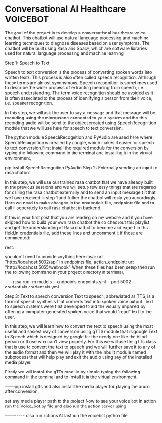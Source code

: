 # Conversational  AI  Healthcare VOICEBOT 
 The goal of the project is to develop a conversational healthcare voice chatbot. This chatbot will use natural language processing and machine learning techniques to diagnose diseases based on user symptoms. The chatbot will be built using Rasa and Spacy, which are software libraries used for natural language processing and machine learning

 Step 1: Speech to Text

Speech to text conversion is the process of converting spoken words into written texts. This process is also often called speech recognition. Although these terms are almost synonymous, Speech recognition is sometimes used to describe the wider process of extracting meaning from speech, i.e. speech understanding. The term voice recognition should be avoided as it is often associated to the process of identifying a person from their voice, i.e. speaker recognition.

In this step, we will ask the user to say a message and that message will be recording using the microphone connected to your system and the this recording audio will be send to the object created using SpeechRecognition module that we will use here for speech to text conversion.

The python module SpeechRecognition and PyAudio are used here where SpeechRecognition is created by google, which makes it easier for speech to text conversion.First install the required module for the conversion by typing the following command in the terminal and installing it in the virtual environment,

pip install SpeechRecognition PyAudio Step 2: Externally sending an input to rasa chatbot

In this step, we will use our trained rasa chatbot that we have already built in the previous sessions and we will setup few easy things that are required for calling the rasa chatbot externally and to send an input message t it that we have received in step 1 and futher the chatbot will reply you accordingly. Here we need to make changes in the credentials file, endpoints file and to call it seperately to call rasa chatbot in backend.

If this is your first post that you are reading on my website and if you have skipped how to build your own rasa chatbot the do checkout this playlist and get the understanding of Rasa chatbot to become and expert in this field,In credentials file, add these lines and uncomment it if those are commented:

rest:

you don't need to provide anything here
rasa: url: "http://localhost:5002/api" In endpoints file, action_endpoint: url: "http://localhost:5055/webhook" When these files has been setup then run the following command in your project directory in terminal,

----rasa run -m models --endpoints endpoints.yml --port 5002 --credentials credentials.yml

Step 3: Text to speech conversion Text to speech, abbreviated as TTS, is a form of speech synthesis that converts text into spoken voice output. Text to speech systems were first developed to aid the visually impaired by offering a computer-generated spoken voice that would “read” text to the user.

In this step, we will learn how to convert the text to speech using the most useful and easiest way of conversion using gTTS module that is google Text to Speech which is designed by google for the needy one like the blind person or those who can’t view properly. For this we will use the gTTs class that is use to convert the text to speech and we will further save it to any of the audio format and then we will play it with the inbuilt module named subprocess that will help play and exit the audio using any of the installed media player.

Firstly we will install the gTTs module by simple typing the following command in the terminal and to install it in the virtual environment.

-----pip install gtts and also install the media player for playing the audio after conversion,

 set any media player path to the project Now to see your voice bot in action run the Voice_bot.py file and also run the action server using

---------- rasa run actions At last run the voicebot python file
